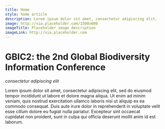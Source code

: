 ```yaml
---
title: Home
style: home article
description: Lorem ipsum dolor sit amet, consectetur adipiscing elit.
image: http://via.placeholder.com/1500x600
imageTitle: Placeholder image description
imageLink: http://via.placeholder.com
---
```

GBIC2: the 2nd Global Biodiversity Information Conference
===================

_consectetur adipiscing elit_

Lorem ipsum dolor sit amet, consectetur adipiscing elit, sed do eiusmod tempor incididunt ut labore et dolore magna aliqua. Ut enim ad minim veniam, quis nostrud exercitation ullamco laboris nisi ut aliquip ex ea commodo consequat. Duis aute irure dolor in reprehenderit in voluptate velit esse cillum dolore eu fugiat nulla pariatur. Excepteur sint occaecat cupidatat non proident, sunt in culpa qui officia deserunt mollit anim id est laborum.
